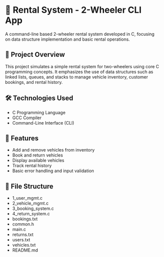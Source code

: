 # 🛵 Rental System - 2-Wheeler CLI App

A command-line based 2-wheeler rental system developed in C, focusing on data structure implementation and basic rental operations.

## 📌 Project Overview
This project simulates a simple rental system for two-wheelers using core C programming concepts. It emphasizes the use of data structures such as linked lists, queues, and stacks to manage vehicle inventory, customer bookings, and rental history.

## 🛠️ Technologies Used
- C Programming Language
- GCC Compiler
- Command-Line Interface (CLI)

## 🚀 Features
- Add and remove vehicles from inventory
- Book and return vehicles
- Display available vehicles
- Track rental history
- Basic error handling and input validation

## 📂 File Structure
- 1_user_mgmt.c
- 2_vehicle_mgmt.c
- 3_booking_system.c
- 4_return_system.c
- bookings.txt
- common.h
- main.c
- returns.txt
- users.txt
- vehicles.txt
- README.md
